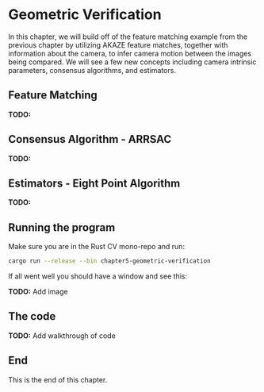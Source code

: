 # Geometric Verification

In this chapter, we will build off of the feature matching example from the previous chapter by utilizing AKAZE feature matches, together with information about the camera, to infer camera motion between the images being compared. We will see a few new concepts including camera intrinsic parameters, consensus algorithms, and estimators. 


## Feature Matching

**TODO:**


## Consensus Algorithm - ARRSAC

**TODO:**


## Estimators - Eight Point Algorithm

**TODO:**






## Running the program

Make sure you are in the Rust CV mono-repo and run:

```bash
cargo run --release --bin chapter5-geometric-verification
```

If all went well you should have a window and see this:

**TODO:** Add image


## The code

**TODO:** Add walkthrough of code


## End

This is the end of this chapter.